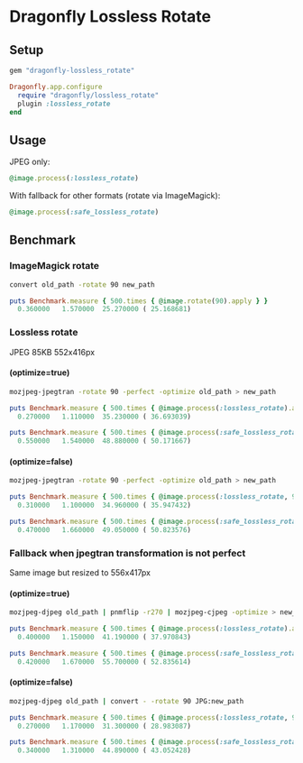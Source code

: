 # Dragonfly Lossless Rotate

## Setup
```ruby
gem "dragonfly-lossless_rotate"
```

```ruby
Dragonfly.app.configure
  require "dragonfly/lossless_rotate"
  plugin :lossless_rotate
end
```

## Usage

JPEG only:
```ruby
@image.process(:lossless_rotate)
```

With fallback for other formats (rotate via ImageMagick):
```ruby
@image.process(:safe_lossless_rotate)
```

## Benchmark

### ImageMagick rotate
```bash
convert old_path -rotate 90 new_path
```
```ruby
puts Benchmark.measure { 500.times { @image.rotate(90).apply } }
  0.360000   1.570000  25.270000 ( 25.168681)
```

### Lossless rotate

JPEG 85KB 552x416px

#### (optimize=true)
```bash
mozjpeg-jpegtran -rotate 90 -perfect -optimize old_path > new_path
```

```ruby
puts Benchmark.measure { 500.times { @image.process(:lossless_rotate).apply } }
  0.270000   1.110000  35.230000 ( 36.693039)

puts Benchmark.measure { 500.times { @image.process(:safe_lossless_rotate).apply } }
  0.550000   1.540000  48.880000 ( 50.171667)
```

#### (optimize=false)
```bash
mozjpeg-jpegtran -rotate 90 -perfect -optimize old_path > new_path
```

```ruby
puts Benchmark.measure { 500.times { @image.process(:lossless_rotate, 90, false).apply } }
  0.310000   1.100000  34.960000 ( 35.947432)

puts Benchmark.measure { 500.times { @image.process(:safe_lossless_rotate, 90, false).apply } }
  0.470000   1.660000  49.050000 ( 50.823576)
```

### Fallback when jpegtran transformation is not perfect

Same image but resized to 556x417px

#### (optimize=true)
```bash
mozjpeg-djpeg old_path | pnmflip -r270 | mozjpeg-cjpeg -optimize > new_path
```
```ruby
puts Benchmark.measure { 500.times { @image.process(:lossless_rotate).apply } }
  0.400000   1.150000  41.190000 ( 37.970843)

puts Benchmark.measure { 500.times { @image.process(:safe_lossless_rotate).apply } }
  0.420000   1.670000  55.700000 ( 52.835614)
```

#### (optimize=false)
```bash
mozjpeg-djpeg old_path | convert - -rotate 90 JPG:new_path
```
```ruby
puts Benchmark.measure { 500.times { @image.process(:lossless_rotate, 90, false).apply } }
  0.270000   1.170000  31.300000 ( 28.983087)

puts Benchmark.measure { 500.times { @image.process(:safe_lossless_rotate, 90, false).apply } }
  0.340000   1.310000  44.890000 ( 43.052428)
```
